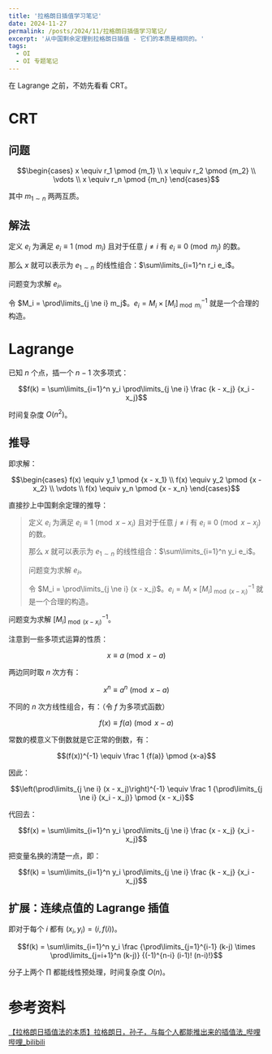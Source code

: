 ```yaml
---
title: '拉格朗日插值学习笔记'
date: 2024-11-27
permalink: /posts/2024/11/拉格朗日插值学习笔记/
excerpt: '从中国剩余定理到拉格朗日插值 - 它们的本质是相同的。'
tags:
  - OI
  - OI 专题笔记
---
```


在 Lagrange 之前，不妨先看看 CRT。

# CRT

## 问题

$$\begin{cases}
x \equiv r_1 \pmod {m_1} \\
x \equiv r_2 \pmod {m_2} \\
\vdots \\
x \equiv r_n \pmod {m_n}
\end{cases}$$

其中 $m_{1 \sim n}$ 两两互质。

## 解法

定义 $e_i$ 为满足 $e_i \equiv 1 \pmod {m_i}$ 且对于任意 $j \ne i$ 有 $e_i \equiv 0 \pmod {m_j}$ 的数。

那么 $x$ 就可以表示为 $e_{1 \sim n}$ 的线性组合：$\sum\limits_{i=1}^n r_i e_i$。

问题变为求解 $e_i$。

令 $M_i = \prod\limits_{j \ne i} m_j$。$e_i = M_i \times [M_i]^{-1}_{\bmod m_i}$ 就是一个合理的构造。

# Lagrange

已知 $n$ 个点，插一个 $n-1$ 次多项式：

$$f(k) = \sum\limits_{i=1}^n y_i \prod\limits_{j \ne i} \frac {k - x_j} {x_i - x_j}$$

时间复杂度 $O(n^2)$。

## 推导

即求解：

$$\begin{cases}
f(x) \equiv y_1 \pmod {x - x_1} \\
f(x) \equiv y_2 \pmod {x - x_2} \\
\vdots \\
f(x) \equiv y_n \pmod {x - x_n}
\end{cases}$$

直接抄上中国剩余定理的推导：

> 定义 $e_i$ 为满足 $e_i \equiv 1 \pmod {x - x_i}$ 且对于任意 $j \ne i$ 有 $e_i \equiv 0 \pmod {x - x_j}$ 的数。
>
> 那么 $x$ 就可以表示为 $e_{1 \sim n}$ 的线性组合：$\sum\limits_{i=1}^n y_i e_i$。
>
> 问题变为求解 $e_i$。
>
> 令 $M_i = \prod\limits_{j \ne i} (x - x_j)$。$e_i = M_i \times [M_i]^{-1}_{\bmod (x - x_i)}$ 就是一个合理的构造。

问题变为求解 $[M_i]^{-1}_{\bmod (x - x_i)}$。

注意到一些多项式运算的性质：

$$x \equiv a \pmod {x-a}$$

两边同时取 $n$ 次方有：

$$x^n \equiv a^n \pmod {x-a}$$

不同的 $n$ 次方线性组合，有：（令 $f$ 为多项式函数）

$$f(x) \equiv f(a) \pmod {x-a}$$

常数的模意义下倒数就是它正常的倒数，有：

$$(f(x))^{-1} \equiv \frac 1 {f(a)} \pmod {x-a}$$

因此：

$$\left(\prod\limits_{j \ne i} (x - x_j)\right)^{-1} \equiv \frac 1 {\prod\limits_{j \ne i} (x_i - x_j)} \pmod {x - x_i}$$

代回去：

$$f(x) = \sum\limits_{i=1}^n y_i \prod\limits_{j \ne i} \frac {x - x_j} {x_i - x_j}$$

把变量名换的清楚一点，即：

$$f(k) = \sum\limits_{i=1}^n y_i \prod\limits_{j \ne i} \frac {k - x_j} {x_i - x_j}$$

## 扩展：连续点值的 Lagrange 插值

即对于每个 $i$ 都有 $(x_i, y_i) = (i, f(i))$。

$$f(k) = \sum\limits_{i=1}^n y_i \frac {\prod\limits_{j=1}^{i-1} (k-j) \times \prod\limits_{j=i+1}^n (k-j)} {(-1)^{n-i} (i-1)! (n-i)!}$$

分子上两个 $\prod$ 都能线性预处理，时间复杂度 $O(n)$。

# 参考资料

[【拉格朗日插值法的本质】拉格朗日，孙子，与每个人都能推出来的插值法_哔哩哔哩_bilibili](https://www.bilibili.com/video/BV1TR4y1j745/)